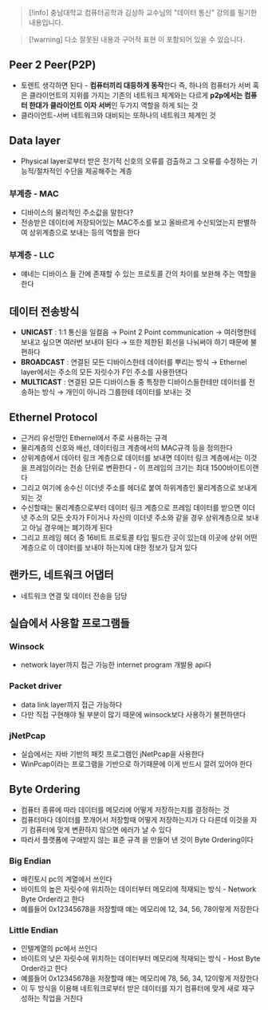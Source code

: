 > [!info] 충남대학교 컴퓨터공학과 김상하 교수님의 "데이터 통신" 강의를 필기한 내용입니다.

> [!warning] 다소 잘못된 내용과 구어적 표현 이 포함되어 있을 수 있습니다.

## Peer 2 Peer(P2P)

- 토렌트 생각하면 된다 - **컴퓨터끼리 대등하게 동작**한다 즉, 하나의 컴퓨터가 서버 혹은 클라이언트의 지위를 가지는 기존의 네트워크 체계와는 다르게 **p2p에서는 컴퓨터 한대가 클라이언트 이자 서버**인 두가지 역할을 하게 되는 것
- 클라이언트-서버 네트워크와 대비되는 또하나의 네트워크 체계인 것

## Data layer

- Physical layer로부터 받은 전기적 신호의 오류를 검출하고 그 오류를 수정하는 기능적/절차적인 수단을 제공해주는 계층

### 부계층 - MAC

- 디바이스의 물리적인 주소값을 말한다?
- 전송받은 데이터에 저장되어있는 MAC주소를 보고 올바르게 수신되었는지 판별하여 상위계층으로 보내는 등의 역할을 한다

### 부계층 - LLC

- 얘네는 디바이스 들 간에 존재할 수 있는 프로토콜 간의 차이를 보완해 주는 역할을 한다

## 데이터 전송방식

- **UNICAST** : 1:1 통신을 일컬음 → Point 2 Point communication → 여러명한테 보내고 싶으면 여러번 보내야 된다 → 또한 제한된 회선을 나눠써야 하기 때문에 불편하다
- **BROADCAST** : 연결된 모든 디바이스한테 데이터를 뿌리는 방식 → Ethernel layer에서는 주소의 모든 자릿수가 F인 주소를 사용한댄다
- **MULTICAST** : 연결된 모든 디바이스들 중 특정한 디바이스들한테만 데이터를 전송하는 방식 → 개인이 아니라 그룹한테 데이터를 보내는 것

## Ethernel Protocol

- 근거리 유선망인 Ethernel에서 주로 사용하는 규격
- 물리계층의 신호와 배선, 데이터링크 계층에서의 MAC규격 등을 정의한다
- 상위계층에서 데아터 링크 계층으로 데이터를 보내면 데이터 링크 계층에서는 이것을 프레임이라는 전송 단위로 변환한다 - 이 프레임의 크기는 최대 1500바이트이랜다
- 그리고 여기에 송수신 이더넷 주소를 헤더로 붙여 하위계층인 물리계층으로 보내게 되는 것
- 수신할때는 물리계층으로부터 데이터 링크 계층으로 프레임 데이터를 받으면 이더넷 주소의 모든 숫자가 F이거나 자신의 이더넷 주소와 같을 경우 상위계층으로 보내고 아닐 경우에는 폐기하게 된다
- 그리고 프레임 헤더 중 16비트 프로토콜 타입 필드란 곳이 있는데 이곳에 상위 어떤 계층으로 이 데이터를 보내야 하는지에 대한 정보가 담겨 있다

## 랜카드, 네트워크 어댑터

- 네트워크 연결 및 데이터 전송을 담당

## 실습에서 사용할 프로그램들

### Winsock

- network layer까지 접근 가능한 internet program 개발용 api다

### Packet driver

- data link layer까지 접근 가능하다
- 다만 직접 구현해야 될 부분이 많기 때문에 winsock보다 사용하기 불편하댄다

### jNetPcap

- 실습에서는 자바 기반의 패킷 프로그램인 jNetPcap을 사용한다
- WinPcap이라는 프로그램을 기반으로 하기때문에 이게 반드시 깔려 있어야 한다

## Byte Ordering

- 컴퓨터 종류에 따라 데이터를 메모리에 어떻게 저장하는지를 결정하는 것
- 컴퓨터마다 데이터를 쪼개어서 저장할때 어떻게 저장하는지가 다 다른데 이것을 자기 컴퓨터에 맞게 변환하지 않으면 에러가 날 수 있다
- 따라서 플랫폼에 구애받지 않는 표준 규격 을 만들어 낸 것이 Byte Ordering이다

### Big Endian

- 매킨토시 pc의 계열에서 쓰인다
- 바이트의 높은 자릿수에 위치하는 데이터부터 메모리에 적재되는 방식 - Network Byte Order라고 한다
- 예를들어 0x12345678을 저장할때 얘는 메모리에 12, 34, 56, 78이렇게 저장한다

### Little Endian

- 인텔계열의 pc에서 쓰인다
- 바이트의 낮은 자릿수에 위치하는 데이터부터 메모리에 적재되는 방식 - Host Byte Order라고 한다
- 예를들어 0x12345678을 저장할때 얘는 메모리에 78, 56, 34, 12이렇게 저장한다
- 이 두 방식을 이용해 네트워크로부터 받은 데이터를 자기 컴퓨터에 맞게 새로 재구성하는 작업을 거친다